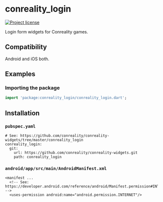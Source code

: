 conreality_login
================

[![Project license](https://img.shields.io/badge/license-Public%20Domain-blue.svg)](https://unlicense.org)

Login form widgets for Conreality games.

Compatibility
-------------

Android and iOS both.

Examples
--------

### Importing the package

```dart
import 'package:conreality_login/conreality_login.dart';
```

Installation
------------

### `pubspec.yaml`

    # See: https://github.com/conreality/conreality-widgets/tree/master/conreality_login
    conreality_login:
      git:
        url: https://github.com/conreality/conreality-widgets.git
        path: conreality_login

### `android/app/src/main/AndroidManifest.xml`

    <manifest ...
      <!-- See: https://developer.android.com/reference/android/Manifest.permission#INTERNET -->
      <uses-permission android:name="android.permission.INTERNET"/>
